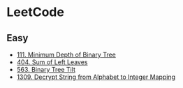 # LeetCode

## Easy

+ [111. Minimum Depth of Binary Tree](https://github.com/AngelHalo-16/LeetCode/blob/master/Easy/111_MinimumDepthOfBinaryTree.js)
+ [404. Sum of Left Leaves](https://github.com/AngelHalo-16/LeetCode/blob/master/Easy/404_SumofLeftLeaves.js)
+ [563. Binary Tree Tilt](https://github.com/AngelHalo-16/LeetCode/blob/master/Easy/563_BinaryTreeTilt.js)
+ [1309. Decrypt String from Alphabet to Integer Mapping](https://github.com/AngelHalo-16/LeetCode/blob/master/Easy/1309_DecryptStringfromAlphabetToIntegerMapping.js)
